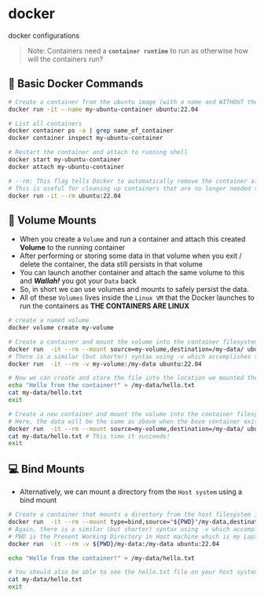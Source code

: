 # docker
docker configurations

>Note: Containers need a **`container runtime`** to run as otherwise how will the containers run?

## 🐞 Basic Docker Commands 
```bash
# Create a container from the ubuntu image (with a name and WITHOUT the --rm flag)
docker run -it --name my-ubuntu-container ubuntu:22.04

# List all containers
docker container ps -a | grep name_of_container
docker container inspect my-ubuntu-container

# Restart the container and attach to running shell
docker start my-ubuntu-container
docker attach my-ubuntu-container

# --rm: This flag tells Docker to automatically remove the container after it exits.
# This is useful for cleaning up containers that are no longer needed to avoid cluttering your system. 
docker run -it --rm ubuntu:22.04

```

## 💾 Volume Mounts
- When you create a `Volume` and run a container and attach this created __Volume__ to the running container
- After performing or storing some data in that volume when you exit / delete the container, the data still persists in that volume
- You can launch another container and attach the same volume to this and __*Wallah!*__ you got your `Data` back 
- So, in short we can use volumes and mounts to safely persist the data.
- All of these `Volumes` lives inside the `Linux VM` that the Docker launches to run the containers as **THE CONTAINERS ARE LINUX**
```bash
# create a named volume
docker volume create my-volume

# Create a container and mount the volume into the container filesystem
docker run  -it --rm --mount source=my-volume,destination=/my-data/ ubuntu:22.04
# There is a similar (but shorter) syntax using -v which accomplishes the same
docker run  -it --rm -v my-volume:/my-data ubuntu:22.04

# Now we can create and store the file into the location we mounted the volume
echo "Hello from the container!" > /my-data/hello.txt
cat my-data/hello.txt
exit

# Create a new container and mount the volume into the container filesystem
# Here, the data will be the same as above when the bove container exited
docker run  -it --rm --mount source=my-volume,destination=/my-data/ ubuntu:22.04
cat my-data/hello.txt # This time it succeeds! 
exit
```

## 💻 Bind Mounts
- Alternatively, we can mount a directory from the `Host system` using a bind mount
  
```bash
# Create a container that mounts a directory from the host filesystem into the container
docker run  -it --rm --mount type=bind,source="${PWD}"/my-data,destination=/my-data ubuntu:22.04
# Again, there is a similar (but shorter) syntax using -v which accomplishes the same..
# PWD is the Present Working Directory in Host machine which is my Laptop and there is a directory inside PWD my-data
docker run  -it --rm -v ${PWD}/my-data:/my-data ubuntu:22.04

echo "Hello from the container!" > /my-data/hello.txt

# You should also be able to see the hello.txt file on your host system
cat my-data/hello.txt
exit
```





